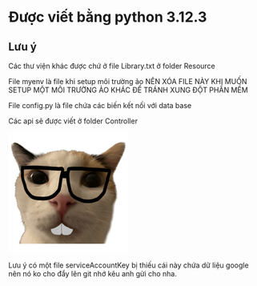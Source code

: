 # Được viết bằng python 3.12.3


## Lưu ý
Các thư viện khác được chứ ở file Library.txt ở folder Resource

File myenv là file khi setup môi trường ảo NÊN XÓA FILE NÀY KHI MUỐN SETUP MỘT MÔI TRƯỜNG ẢO KHÁC ĐỂ TRÁNH XUNG ĐỘT PHẦN MỀM

File config.py là file chứa các biến kết nối với data base

Các api sẽ được viết ở folder Controller

![example](Asset/pic.png)

Lưu ý có một file serviceAccountKey bị thiếu cái này chứa dữ liệu google nên nó ko cho đẩy lên git nhớ kêu anh gửi cho nha.
